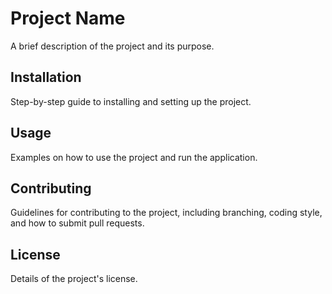 # Project Name
A brief description of the project and its purpose.

## Installation
Step-by-step guide to installing and setting up the project.

## Usage
Examples on how to use the project and run the application.

## Contributing
Guidelines for contributing to the project, including branching, coding style, and how to submit pull requests.

## License
Details of the project's license.
